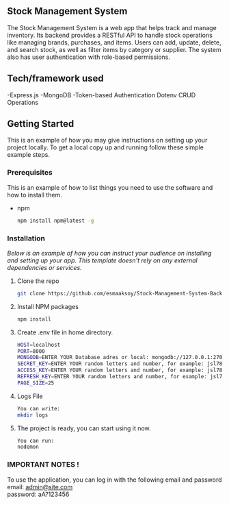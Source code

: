 ## Stock Management System 

The Stock Management System is a web app that helps track and manage inventory. Its backend provides a RESTful API to handle stock operations like managing brands, purchases, and items. Users can add, update, delete, and search stock, as well as filter items by category or supplier. The system also has user authentication with role-based permissions.

## Tech/framework used
-Express.js
-MongoDB
-Token-based Authentication
Dotenv
CRUD Operations


## Getting Started

This is an example of how you may give instructions on setting up your project locally.
To get a local copy up and running follow these simple example steps.

### Prerequisites

This is an example of how to list things you need to use the software and how to install them.

- npm
  ```sh
  npm install npm@latest -g
  ```

### Installation

_Below is an example of how you can instruct your audience on installing and setting up your app. This template doesn't rely on any external dependencies or services._

1. Clone the repo
   ```sh
   git clone https://github.com/esmaaksoy/Stock-Management-System-Backend
   ```
2. Install NPM packages
   ```sh
   npm install
   ```
3. Create .env file in home directory.
   ```sh
   HOST=localhost
   PORT=8000
   MONGODB=ENTER YOUR Database adres or local: mongodb://127.0.0.1:27017/stockApi
   SECRET_KEY=ENTER YOUR random letters and number, for example: jsl78dd9ff6f6s9jkd89Kkfnfd
   ACCESS_KEY=ENTER YOUR random letters and number, for example: jsl78dd9ff6f6s9jkd89Kkfnfd
   REFRESH_KEY=ENTER YOUR random letters and number, for example: jsl78dd9ff6f6s9jkd89Kkfnfd
   PAGE_SIZE=25

   ```
4. Logs File
   ```sh
   You can write:
   mkdir logs
   ```
5. The project is ready, you can start using it now.
   ```sh
   You can run:
   nodemon
   ```

### IMPORTANT NOTES ! 

To use the application, you can log in with the following email and password <br>
email: admin@site.com <br>
password: aA?123456 <br>

